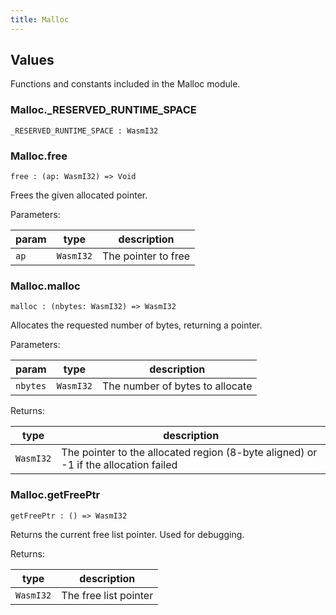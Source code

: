 ```yaml
---
title: Malloc
---
```


## Values

Functions and constants included in the Malloc module.

### Malloc.**_RESERVED_RUNTIME_SPACE**

```grain
_RESERVED_RUNTIME_SPACE : WasmI32
```

### Malloc.**free**

```grain
free : (ap: WasmI32) => Void
```

Frees the given allocated pointer.

Parameters:

|param|type|description|
|-----|----|-----------|
|`ap`|`WasmI32`|The pointer to free|

### Malloc.**malloc**

```grain
malloc : (nbytes: WasmI32) => WasmI32
```

Allocates the requested number of bytes, returning a pointer.

Parameters:

|param|type|description|
|-----|----|-----------|
|`nbytes`|`WasmI32`|The number of bytes to allocate|

Returns:

|type|description|
|----|-----------|
|`WasmI32`|The pointer to the allocated region (8-byte aligned) or -1 if the allocation failed|

### Malloc.**getFreePtr**

```grain
getFreePtr : () => WasmI32
```

Returns the current free list pointer.
Used for debugging.

Returns:

|type|description|
|----|-----------|
|`WasmI32`|The free list pointer|

